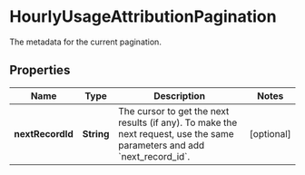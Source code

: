 

# HourlyUsageAttributionPagination

The metadata for the current pagination.

## Properties

Name | Type | Description | Notes
------------ | ------------- | ------------- | -------------
**nextRecordId** | **String** | The cursor to get the next results (if any). To make the next request, use the same parameters and add &#x60;next_record_id&#x60;. |  [optional]




